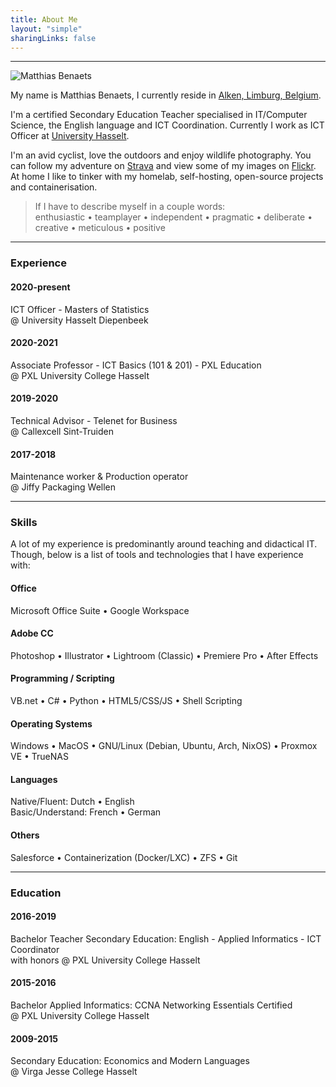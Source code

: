 ```yaml
---
title: About Me
layout: "simple"
sharingLinks: false
---
```

---
![Matthias Benaets](img/author.jpg)

My name is Matthias Benaets, I currently reside in [Alken, Limburg, Belgium](https://www.google.be/maps/place/3570+Alken/@50.8795835,5.2603162,13z/data=!4m5!3m4!1s0x47c118c17acd03cf:0xba0a56b07a363d7f!8m2!3d50.8891784!4d5.306758).

I'm a certified Secondary Education Teacher specialised in IT/Computer Science, the English language and ICT Coordination.
Currently I work as ICT Officer at [University Hasselt](https://www.uhasselt.be/en).

I'm an avid cyclist, love the outdoors and enjoy wildlife photography. You can follow my adventure on [Strava](https://www.strava.com/athletes/14868815) and view some of my images on [Flickr](https://www.flickr.com/photos/142503919@N05/).<br>
At home I like to tinker with my homelab, self-hosting, open-source projects and containerisation.

> If I have to describe myself in a couple words: <br>
> enthusiastic &bull; teamplayer &bull; independent &bull; pragmatic &bull; deliberate &bull; creative &bull; meticulous &bull; positive

---

### Experience

#### 2020-present
ICT Officer - Masters of Statistics<br>
@ University Hasselt Diepenbeek
#### 2020-2021
Associate Professor - ICT Basics (101 & 201) - PXL Education<br>
@ PXL University College Hasselt
#### 2019-2020
Technical Advisor - Telenet for Business<br>
@ Callexcell Sint-Truiden
#### 2017-2018
Maintenance worker & Production operator<br>
@ Jiffy Packaging Wellen

---

### Skills
A lot of my experience is predominantly around teaching and didactical IT. Though, below is a list of tools and technologies that I have experience with:


#### Office
Microsoft Office Suite &bull; Google Workspace
#### Adobe CC
Photoshop &bull; Illustrator &bull; Lightroom (Classic) &bull; Premiere Pro &bull; After Effects
#### Programming / Scripting
VB.net &bull; C# &bull; Python &bull; HTML5/CSS/JS &bull; Shell Scripting
#### Operating Systems
Windows &bull; MacOS &bull; GNU/Linux (Debian, Ubuntu, Arch, NixOS) &bull; Proxmox VE &bull; TrueNAS
#### Languages
Native/Fluent: Dutch &bull; English <br>
Basic/Understand: French &bull; German
#### Others
Salesforce &bull; Containerization (Docker/LXC) &bull; ZFS &bull; Git 

---

### Education

#### 2016-2019
Bachelor Teacher Secondary Education: English - Applied Informatics - ICT Coordinator<br>
with honors @ PXL University College Hasselt
#### 2015-2016
Bachelor Applied Informatics: CCNA Networking Essentials Certified<br>
@ PXL University College Hasselt
#### 2009-2015
Secondary Education: Economics and Modern Languages<br>
@ Virga Jesse College Hasselt
